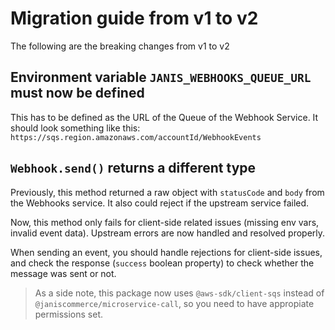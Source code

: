 # Migration guide from v1 to v2

The following are the breaking changes from v1 to v2

## Environment variable `JANIS_WEBHOOKS_QUEUE_URL` must now be defined

This has to be defined as the URL of the Queue of the Webhook Service. It should look something like this: `https://sqs.region.amazonaws.com/accountId/WebhookEvents`

## `Webhook.send()` returns a different type

Previously, this method returned a raw object with `statusCode` and `body` from the Webhooks service. It also could reject if the upstream service failed.

Now, this method only fails for client-side related issues (missing env vars, invalid event data). Upstream errors are now handled and resolved properly.

When sending an event, you should handle rejections for client-side issues, and check the response (`success` boolean property) to check whether the message was sent or not.

> As a side note, this package now uses `@aws-sdk/client-sqs` instead of `@janiscommerce/microservice-call`, so you need to have appropiate permissions set.
